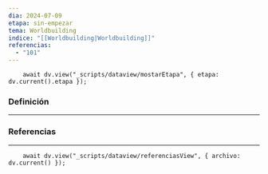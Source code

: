 ```yaml
---
dia: 2024-07-09
etapa: sin-empezar
tema: Worldbuilding
indice: "[[Worldbuilding|Worldbuilding]]"
referencias:
  - "101"
---
```

```dataviewjs
	await dv.view("_scripts/dataview/mostarEtapa", { etapa: dv.current().etapa });
```
### Definición
---




### Referencias
---
```dataviewjs
	await dv.view("_scripts/dataview/referenciasView", { archivo: dv.current() });
```